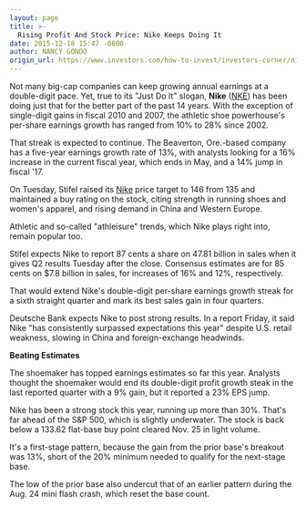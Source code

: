 ```yaml
---
layout: page
title: >-
  Rising Profit And Stock Price: Nike Keeps Doing It
date: 2015-12-18 15:47 -0800
author: NANCY GONDO
origin_url: https://www.investors.com/how-to-invest/investors-corner/nike-grows-profit-stock-price/
---
```


Not many big-cap companies can keep growing annual earnings at a double-digit pace. Yet, true to its "Just Do It" slogan, **Nike** ([NKE](https://research.investors.com/quote.aspx?symbol=NKE)) has been doing just that for the better part of the past 14 years. With the exception of single-digit gains in fiscal 2010 and 2007, the athletic shoe powerhouse's per-share earnings growth has ranged from 10% to 28% since 2002.

That streak is expected to continue. The Beaverton, Ore.-based company has a five-year earnings growth rate of 13%, with analysts looking for a 16% increase in the current fiscal year, which ends in May, and a 14% jump in fiscal '17.

On Tuesday, Stifel raised its [Nike](http://news.investors.com/business/121515-785382-stifel-raises-nke-price-target-fl-finl.htm?ref=HPLNews&t=1450217369493&cachecheck=1) price target to 146 from 135 and maintained a buy rating on the stock, citing strength in running shoes and women's apparel, and rising demand in China and Western Europe.

Athletic and so-called "athleisure" trends, which Nike plays right into, remain popular too.

Stifel expects Nike to report 87 cents a share on 47.81 billion in sales when it gives Q2 results Tuesday after the close. Consensus estimates are for 85 cents on \$7.8 billion in sales, for increases of 16% and 12%, respectively.

That would extend Nike's double-digit per-share earnings growth streak for a sixth straight quarter and mark its best sales gain in four quarters.

Deutsche Bank expects Nike to post strong results. In a report Friday, it said Nike "has consistently surpassed expectations this year" despite U.S. retail weakness, slowing in China and foreign-exchange headwinds.

**Beating Estimates**

The shoemaker has topped earnings estimates so far this year. Analysts thought the shoemaker would end its double-digit profit growth steak in the last reported quarter with a 9% gain, but it reported a 23% EPS jump.

Nike has been a strong stock this year, running up more than 30%. That's far ahead of the S&P 500, which is slightly underwater. The stock is back below a 133.62 flat-base buy point cleared Nov. 25 in light volume.

It's a first-stage pattern, because the gain from the prior base's breakout was 13%, short of the 20% minimum needed to qualify for the next-stage base.

The low of the prior base also undercut that of an earlier pattern during the Aug. 24 mini flash crash, which reset the base count.
